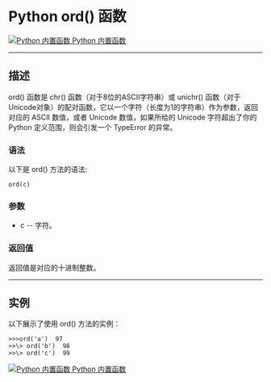 Python ord() 函数
===============

 [![Python 内置函数](../images/up.gif) Python 内置函数](python-built-in-functions.html)

* * *

描述
--

ord() 函数是 chr() 函数（对于8位的ASCII字符串）或 unichr() 函数（对于Unicode对象）的配对函数，它以一个字符（长度为1的字符串）作为参数，返回对应的 ASCII 数值，或者 Unicode 数值，如果所给的 Unicode 字符超出了你的 Python 定义范围，则会引发一个 TypeError 的异常。

### 语法

以下是 ord() 方法的语法:
```
ord(c)
```
### 参数

*   c -- 字符。

### 返回值

返回值是对应的十进制整数。

* * *

实例
--

以下展示了使用 ord() 方法的实例：
```
>>>ord('a')  97 
>>\> ord('b')  98 
>>\> ord('c')  99
```
 [![Python 内置函数](../images/up.gif) Python 内置函数](python-built-in-functions.html)